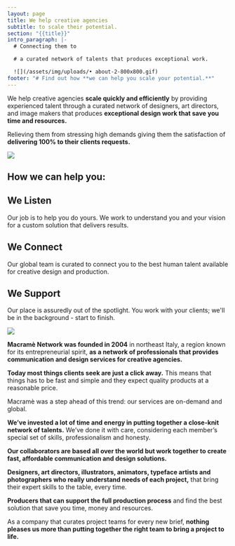 ```yaml
---
layout: page
title: We help creative agencies
subtitle: to scale their potential.
section: "{{title}}"
intro_paragraph: |-
  # Connecting them to

  # a curated network of talents that produces exceptional work.

  ![](/assets/img/uploads/• about-2-800x800.gif)
footer: "# Find out how **we can help you scale your potential.**"
---
```

We help creative agencies **scale quickly and efficiently** by providing experienced talent through a curated network of designers, art directors, and image makers that produces **exceptional design work that save you time and resources.**

Relieving them from stressing high demands giving them the satisfaction of **delivering 100% to their clients requests.**

![](/assets/img/uploads/• about-3-800x800.gif)

## How we can help you:

## **We Listen**
Our job is to help you do yours. We work to understand you and your vision for a custom solution that delivers results.

## **We Connect**
Our global team is curated to connect you to the best human talent available for creative design and production.

## **We Support**
Our place is assuredly out of the spotlight. You work with your clients; we'll be in the background - start to finish.

![](/assets/img/uploads/• about-800x800.gif)

**Macramè Network was founded in 2004** in northeast Italy, a region known for its entrepreneurial spirit, **as a network of professionals that provides communication and design services for creative agencies.**

**Today most things clients seek are just a click away.** This means that things has to be fast and simple and they expect quality products at a reasonable price.

Macramè was a step ahead of this trend: our services are on-demand and global.

**We’ve invested a lot of time and energy in putting together a close-knit network of talents.** We’ve done it with care, considering each member’s special set of skills, professionalism and honesty. 

**Our collaborators are based all over the world but work together to create fast, affordable communication and design solutions.**

**Designers, art directors, illustrators, animators, typeface artists and photographers who really understand needs of each project,** that bring their expert skills to the table, every time.

**Producers that can support the full production process** and find the best solution that save you time, money and resources.

As a company that curates project teams for every new brief, **nothing pleases us more than putting together the right team to bring a project to life.**

